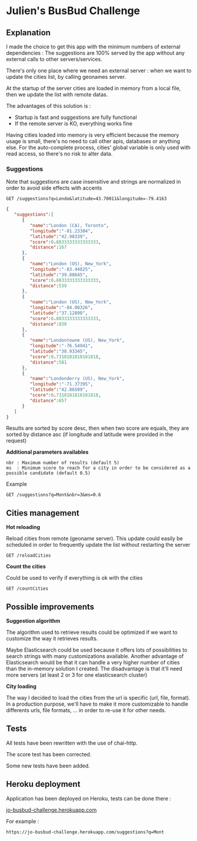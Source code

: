 # Julien's BusBud Challenge


## Explanation

I made the choice to get this app with the minimum numbers of external dependencies :
The suggestions are 100% served by the app without any external calls to other servers/services.

There's only one place where we need an external server : when we want to update the cities list, by calling geonames server.

At the startup of the server cities are loaded in memory from a local file, then we update the list with remote datas.

The advantages of this solution is :
* Startup is fast and suggestions are fully functional
* If the remote server is KO, everything works fine


Having cities loaded into memory is very efficient because the memory usage is small, there's no need to call other apis, databases or anything else.
For the auto-complete process, cities' global variable is only used with read access, so there's no risk to alter data.

### Suggestions

Note that suggestions are case insensitive and strings are normalized in order to avoid side effects with accents


    GET /suggestions?q=Londo&latitude=43.70011&longitude=-79.4163
    
```json
{
   "suggestions":[
      {
         "name":"London (CA), Toronto",
         "longitude":"-81.23304",
         "latitude":"42.98339",
         "score":0.8833333333333333,
         "distance":167
      },
      {
         "name":"London (US), New_York",
         "longitude":"-83.44825",
         "latitude":"39.88645",
         "score":0.8833333333333333,
         "distance":539
      },
      {
         "name":"London (US), New_York",
         "longitude":"-84.08326",
         "latitude":"37.12898",
         "score":0.8833333333333333,
         "distance":830
      },
      {
         "name":"Londontowne (US), New_York",
         "longitude":"-76.54941",
         "latitude":"38.93345",
         "score":0.7318181818181818,
         "distance":581
      },
      {
         "name":"Londonderry (US), New_York",
         "longitude":"-71.37395",
         "latitude":"42.86509",
         "score":0.7318181818181818,
         "distance":657
      }
   ]
}
```

Results are sorted by score desc, then when two score are equals, they are sorted by distance asc (if longitude and latitude were provided in the request)

**Additional parameters availables**



    nbr : Maximum number of results (default 5)
    ms  : Minimum score to reach for a city in order to be considered as a possible candidate (default 0.5) 

Example

    GET /suggestions?q=Mont&nbr=3&ms=0.6




## Cities management

**Hot reloading**

Reload cities from remote (geoname server).
This update could easily be scheduled in order to frequently update the list without restarting the server

    GET /reloadCities
    
**Count the cities**

Could be used to verify if everything is ok with the cities

    GET /countCities


## Possible improvements

**Suggestion algorithm**

The algorithm used to retrieve results could be optimized if we want to customize the way it retrieves results.

Maybe Elasticsearch could be used because it offers lots of possibilities to search strings with many customizations available.
Another advantage of Elasticsearch would be that it can handle a very higher number of cities than the in-memory solution I created.
The disadvantage is that it'll need more servers (at least 2 or 3 for one elasticsearch cluster)

**City loading**

The way I decided to load the cities from the url is specific (url, file, format).
In a production purpose, we'll have to make it more customizable to handle differents urls, file formats, ... in order to re-use it for other needs.




## Tests

All tests have been rewritten with the use of chai-http.

The score test has been corrected.

Some new tests have been added.

## Heroku deployment

Application has been deployed on Heroku, tests can be done there :

[jo-busbud-challenge.herokuapp.com](https://jo-busbud-challenge.herokuapp.com/suggestions?q=Mont)

For example :

    https://jo-busbud-challenge.herokuapp.com/suggestions?q=Mont






 
 


    
    
